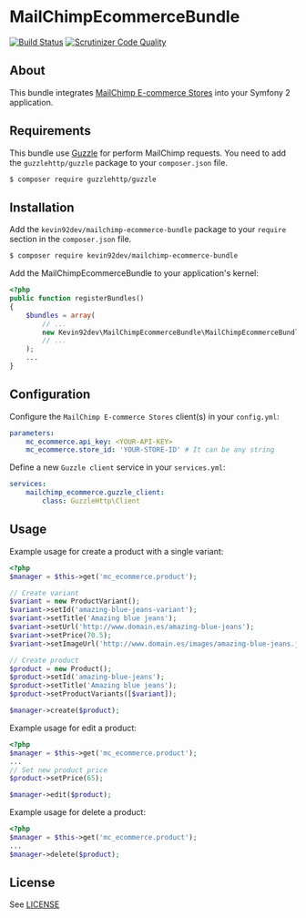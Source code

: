 # MailChimpEcommerceBundle

[![Build Status](https://scrutinizer-ci.com/g/kevin92dev/MailChimpEcommerceBundle/badges/build.png?b=master)](https://scrutinizer-ci.com/g/kevin92dev/MailChimpEcommerceBundle/build-status/master)
[![Scrutinizer Code Quality](https://scrutinizer-ci.com/g/kevin92dev/MailChimpEcommerceBundle/badges/quality-score.png?b=master)](https://scrutinizer-ci.com/g/kevin92dev/MailChimpEcommerceBundle/?branch=master)

## About ##

This bundle integrates [MailChimp E-commerce Stores](http://developer.mailchimp.com/documentation/mailchimp/reference/ecommerce/stores/) into your Symfony 2 application.

## Requirements ##

This bundle use [Guzzle](https://github.com/guzzle/guzzle) for perform MailChimp requests. You need to add the 
`guzzlehttp/guzzle` package to your `composer.json` file.

``` bash
$ composer require guzzlehttp/guzzle
```

## Installation ##

Add the `kevin92dev/mailchimp-ecommerce-bundle` package to your `require` section in the `composer.json` file.

``` bash
$ composer require kevin92dev/mailchimp-ecommerce-bundle
```

Add the MailChimpEcommerceBundle to your application's kernel:

``` php
<?php
public function registerBundles()
{
    $bundles = array(
        // ...
        new Kevin92dev\MailChimpEcommerceBundle\MailChimpEcommerceBundle(),
        // ...
    );
    ...
}
```

## Configuration ##

Configure the `MailChimp E-commerce Stores` client(s) in your `config.yml`:

``` yaml
parameters:
    mc_ecommerce.api_key: <YOUR-API-KEY>
    mc_ecommerce.store_id: 'YOUR-STORE-ID' # It can be any string
```

Define a new `Guzzle client` service in your `services.yml`:

``` yaml
services:
    mailchimp_ecommerce.guzzle_client:
        class: GuzzleHttp\Client
```

## Usage ##

Example usage for create a product with a single variant:

``` php
<?php
$manager = $this->get('mc_ecommerce.product');

// Create variant
$variant = new ProductVariant();
$variant->setId('amazing-blue-jeans-variant');
$variant->setTitle('Amazing blue jeans');
$variant->setUrl('http://www.domain.es/amazing-blue-jeans');
$variant->setPrice(70.5);
$variant->setImageUrl('http://www.domain.es/images/amazing-blue-jeans.jpg');

// Create product
$product = new Product();
$product->setId('amazing-blue-jeans');
$product->setTitle('Amazing blue jeans');
$product->setProductVariants([$variant]);

$manager->create($product);
```

Example usage for edit a product:

``` php
<?php
$manager = $this->get('mc_ecommerce.product');
...
// Set new product price
$product->setPrice(65);

$manager->edit($product);
```

Example usage for delete a product:

``` php
<?php
$manager = $this->get('mc_ecommerce.product');
...
$manager->delete($product);
```

## License ##
See [LICENSE](LICENSE)
